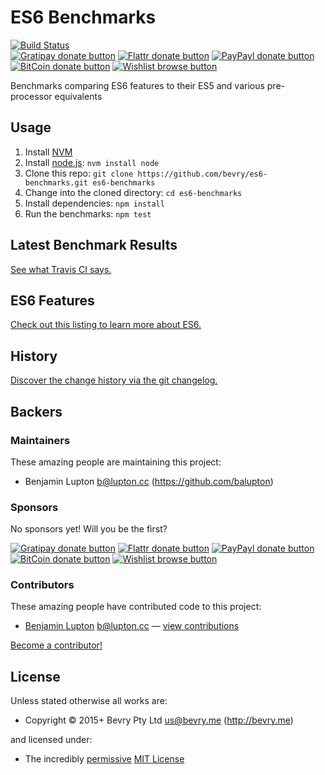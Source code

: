 
<!-- TITLE/ -->

# ES6 Benchmarks

<!-- /TITLE -->


<!-- BADGES/ -->

[![Build Status](https://img.shields.io/travis/bevry/es6-benchmarks/master.svg)](http://travis-ci.org/bevry/es6-benchmarks "Check this project's build status on TravisCI")<br/>
[![Gratipay donate button](https://img.shields.io/gratipay/bevry.svg)](https://www.gratipay.com/bevry/ "Donate weekly to this project using Gratipay")
[![Flattr donate button](https://img.shields.io/badge/flattr-donate-yellow.svg)](http://flattr.com/thing/344188/balupton-on-Flattr "Donate monthly to this project using Flattr")
[![PayPayl donate button](https://img.shields.io/badge/paypal-donate-yellow.svg)](https://www.paypal.com/cgi-bin/webscr?cmd=_s-xclick&hosted_button_id=QB8GQPZAH84N6 "Donate once-off to this project using Paypal")
[![BitCoin donate button](https://img.shields.io/badge/bitcoin-donate-yellow.svg)](https://bevry.me/bitcoin "Donate once-off to this project using BitCoin")
[![Wishlist browse button](https://img.shields.io/badge/wishlist-donate-yellow.svg)](https://bevry.me/wishlist "Buy an item on our wishlist for us")

<!-- /BADGES -->


<!-- DESCRIPTION/ -->

Benchmarks comparing ES6 features to their ES5 and various pre-processor equivalents

<!-- /DESCRIPTION -->


## Usage

1. Install [NVM](https://github.com/creationix/nvm)
1. Install [node.js](https://nodejs.org): `nvm install node`
1. Clone this repo: `git clone https://github.com/bevry/es6-benchmarks.git es6-benchmarks`
1. Change into the cloned directory: `cd es6-benchmarks`
1. Install dependencies: `npm install`
1. Run the benchmarks: `npm test`

## Latest Benchmark Results

[See what Travis CI says.](https://travis-ci.org/bevry/es6-benchmarks)

## ES6 Features

[Check out this listing to learn more about ES6.](https://babeljs.io/docs/learn-es2015/)

## History
[Discover the change history via the git changelog.](https://github.com/bevry/es6-benchmarks/commits/master)


<!-- BACKERS/ -->

## Backers

### Maintainers

These amazing people are maintaining this project:

- Benjamin Lupton <b@lupton.cc> (https://github.com/balupton)

### Sponsors

No sponsors yet! Will you be the first?

[![Gratipay donate button](https://img.shields.io/gratipay/bevry.svg)](https://www.gratipay.com/bevry/ "Donate weekly to this project using Gratipay")
[![Flattr donate button](https://img.shields.io/badge/flattr-donate-yellow.svg)](http://flattr.com/thing/344188/balupton-on-Flattr "Donate monthly to this project using Flattr")
[![PayPayl donate button](https://img.shields.io/badge/paypal-donate-yellow.svg)](https://www.paypal.com/cgi-bin/webscr?cmd=_s-xclick&hosted_button_id=QB8GQPZAH84N6 "Donate once-off to this project using Paypal")
[![BitCoin donate button](https://img.shields.io/badge/bitcoin-donate-yellow.svg)](https://bevry.me/bitcoin "Donate once-off to this project using BitCoin")
[![Wishlist browse button](https://img.shields.io/badge/wishlist-donate-yellow.svg)](https://bevry.me/wishlist "Buy an item on our wishlist for us")

### Contributors

These amazing people have contributed code to this project:

- [Benjamin Lupton](https://github.com/balupton) <b@lupton.cc> — [view contributions](https://github.com/bevry/es6-benchmarks/commits?author=balupton)

[Become a contributor!](https://github.com/bevry/es6-benchmarks/blob/master/CONTRIBUTING.md#files)

<!-- /BACKERS -->


<!-- LICENSE/ -->

## License

Unless stated otherwise all works are:

- Copyright &copy; 2015+ Bevry Pty Ltd <us@bevry.me> (http://bevry.me)

and licensed under:

- The incredibly [permissive](http://en.wikipedia.org/wiki/Permissive_free_software_licence) [MIT License](http://opensource.org/licenses/mit-license.php)

<!-- /LICENSE -->


